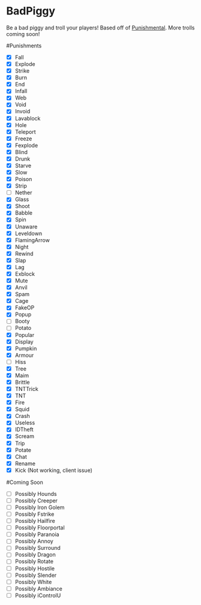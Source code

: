 # BadPiggy
Be a bad piggy and troll your players! Based off of [Punishmental](http://dev.bukkit.org/bukkit-plugins/punishmental/). More trolls coming soon!

#Punishments
- [x] Fall
- [x] Explode 
- [X] Strike
- [x] Burn
- [x] End
- [x] Infall
- [X] Web
- [x] Void
- [X] Invoid
- [X] Lavablock
- [X] Hole
- [x] Teleport
- [X] Freeze
- [X] Fexplode
- [X] Blind
- [x] Drunk
- [x] Starve
- [x] Slow
- [x] Poison
- [X] Strip
- [ ] Nether
- [x] Glass
- [x] Shoot
- [x] Babble
- [x] Spin
- [x] Unaware
- [X] Leveldown
- [x] FlamingArrow
- [x] Night
- [x] Rewind
- [x] Slap
- [x] Lag
- [X] Exblock
- [X] Mute
- [x] Anvil
- [x] Spam
- [x] Cage
- [x] FakeOP
- [x] Popup
- [ ] Booty
- [ ] Potato
- [X] Popular
- [x] Display
- [x] Pumpkin
- [X] Armour 
- [ ] Hiss
- [x] Tree
- [X] Maim
- [x] Brittle
- [x] TNTTrick 
- [x] TNT
- [x] Fire
- [x] Squid
- [x] Crash
- [X] Useless
- [x] IDTheft
- [X] Scream 
- [x] Trip
- [x] Potate
- [x] Chat
- [x] Rename
- [x] Kick (Not working, client issue)

#Coming Soon
- [ ] Possibly Hounds
- [ ] Possibly Creeper
- [ ] Possibly Iron Golem
- [ ] Possibly Fstrike
- [ ] Possibly Hailfire
- [ ] Possibly Floorportal
- [ ] Possibly Paranoia
- [ ] Possibly Annoy
- [ ] Possibly Surround
- [ ] Possibly Dragon
- [ ] Possibly Rotate
- [ ] Possibly Hostile
- [ ] Possibly Slender
- [ ] Possibly White
- [ ] Possibly Ambiance
- [ ] Possibly iControlU
